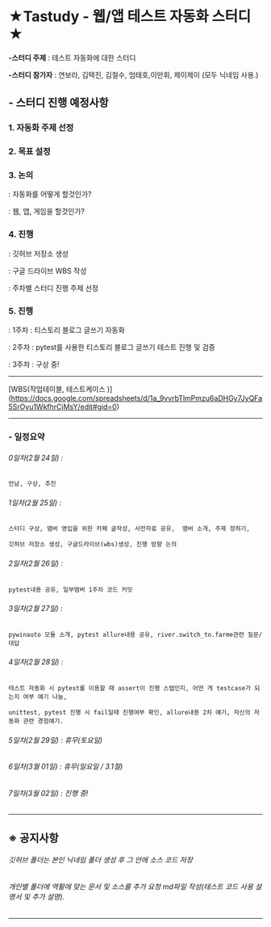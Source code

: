 ★Tastudy - 웹/앱 테스트 자동화 스터디★
========================

__-스터디 주제__ : 테스트 자동화에 대한 스터디 

__-스터디 참가자__ : 연보라, 김택진, 김철수, 엄태호,이만휘, 제이제이 (모두 닉네임 사용.)


## - 스터디 진행 예정사항

### 1. 자동화 주제 선정

### 2. 목표 설정 

### 3. 논의

 : 자동화를 어떻게 할것인가?

 : 웹, 앱, 게임을 할것인가?

 ### 4. 진행
 : 깃허브 저장소 생성

 : 구글 드라이브 WBS 작성

 : 주차별 스터디 진행 주제 선정 

### 5. 진행
 : 1주차 : 티스토리 블로그 글쓰기 자동화

 : 2주차 : pytest를 사용한 티스토리 블로그 글쓰기 테스트 진행 및 검증

 : 3주차 : 구상 중!
 

***
[WBS(작업테이블, 테스트케이스 )] (https://docs.google.com/spreadsheets/d/1a_9vvrbTlmPmzu6aDHGy7JyQFa5SrOyu1WkfhrCjMsY/edit#gid=0)
***

### - 일정요약

###### 0일차(2월 24일) : 

    만남, 구상, 추진

###### 1일차(2월 25일) : 

    스터디 구상, 맴버 영입을 위한 카페 글작성, 사전자료 공유,  맴버 소개, 주제 정하기, 

    깃허브 저장소 생성, 구글드라이브(wbs)생성, 진행 방향 논의

###### 2일차(2월 26일) : 

    pytest내용 공유, 일부맴버 1주차 코드 커밋

###### 3일차(2월 27일) : 

    pywinauto 모듈 소개, pytest allure내용 공유, river.switch_to.farme관련 질문/대답

###### 4일차(2월 28일) : 

    테스트 자동화 시 pytest를 이용할 때 assert이 진행 스텝인지, 어떤 게 testcase가 되는지 여부 얘기 나눔,

    unittest, pytest 진행 시 fail일때 진행여부 확인, allure내용 2차 얘기, 자신의 자동화 관련 경험얘기.

###### 5일차(2월 29일) : 휴무(토요일)

###### 6일차(3월 01일) : 휴무(일요일 / 3.1절)

###### 7일차(3월 02일) : 진행 중!

***
## ※ 공지사항

###### 깃허브 폴더는 본인 닉네임 폴더 생성 후 그 안에 소스 코드 저장
###### 개인별 폴더에 역활에 맞는 문서 및 소스를 추가 요청 md파일 작성(테스트 코드 사용 설명서 및 추가 설명).
***